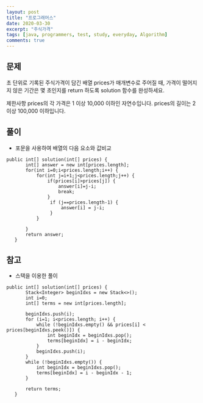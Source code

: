 ```yaml
---
layout: post
title: "프로그래머스"
date: 2020-03-30
excerpt: "주식가격"
tags: [java, programmers, test, study, everyday, Algorithm]
comments: true
---
```



## 문제

초 단위로 기록된 주식가격이 담긴 배열 prices가 매개변수로 주어질 때, 가격이 떨어지지 않은 기간은 몇 초인지를 return 하도록 solution 함수를 완성하세요.

제한사항
prices의 각 가격은 1 이상 10,000 이하인 자연수입니다.
prices의 길이는 2 이상 100,000 이하입니다.
 
 
 ## 풀이
 * 포문을 사용하여 배열의 다음 요소와 값비교
 
 
 ```
 public int[] solution(int[] prices) {
        int[] answer = new int[prices.length];
        for(int i=0;i<prices.length;i++) {
        	for(int j=i+1;j<prices.length;j++) {
        		if(prices[i]>prices[j]) {
        			answer[i]=j-i;
        			break;
        		}
        		 if (j==prices.length-1) {
        			 answer[i] = j-i;
        		 }
        	}
        	
        }
        return answer;
    }
 ```
 
 
 ## 참고
 * 스택을 이용한 풀이
 
 
 ```
 public int[] solution(int[] prices) {
        Stack<Integer> beginIdxs = new Stack<>();
        int i=0;
        int[] terms = new int[prices.length];

        beginIdxs.push(i);
        for (i=1; i<prices.length; i++) {
            while (!beginIdxs.empty() && prices[i] < prices[beginIdxs.peek()]) {
                int beginIdx = beginIdxs.pop();
                terms[beginIdx] = i - beginIdx;
            }
            beginIdxs.push(i);
        }
        while (!beginIdxs.empty()) {
            int beginIdx = beginIdxs.pop();
            terms[beginIdx] = i - beginIdx - 1;
        }

        return terms;
    }
 ```

